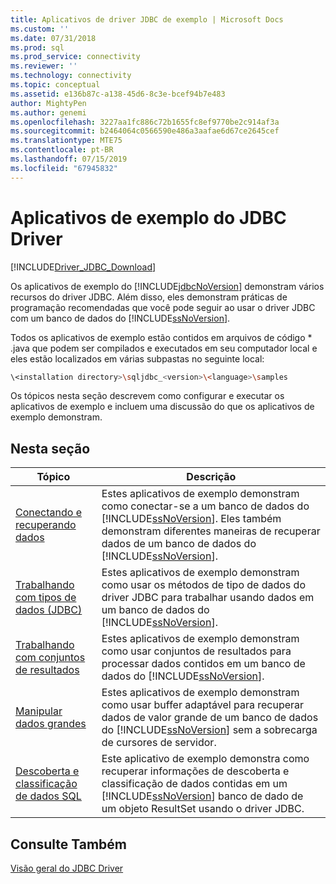 ```yaml
---
title: Aplicativos de driver JDBC de exemplo | Microsoft Docs
ms.custom: ''
ms.date: 07/31/2018
ms.prod: sql
ms.prod_service: connectivity
ms.reviewer: ''
ms.technology: connectivity
ms.topic: conceptual
ms.assetid: e136b87c-a138-45d6-8c3e-bcef94b7e483
author: MightyPen
ms.author: genemi
ms.openlocfilehash: 3227aa1fc886c72b1655fc8ef9770be2c914af3a
ms.sourcegitcommit: b2464064c0566590e486a3aafae6d67ce2645cef
ms.translationtype: MTE75
ms.contentlocale: pt-BR
ms.lasthandoff: 07/15/2019
ms.locfileid: "67945832"
---
```

# <a name="sample-jdbc-driver-applications"></a>Aplicativos de exemplo do JDBC Driver

[!INCLUDE[Driver_JDBC_Download](../../includes/driver_jdbc_download.md)]

Os aplicativos de exemplo do [!INCLUDE[jdbcNoVersion](../../includes/jdbcnoversion_md.md)] demonstram vários recursos do driver JDBC. Além disso, eles demonstram práticas de programação recomendadas que você pode seguir ao usar o driver JDBC com um banco de dados do [!INCLUDE[ssNoVersion](../../includes/ssnoversion-md.md)].  
  
Todos os aplicativos de exemplo estão contidos em arquivos de código * .java que podem ser compilados e executados em seu computador local e eles estão localizados em várias subpastas no seguinte local:  

```bash
\<installation directory>\sqljdbc_<version>\<language>\samples  
```

Os tópicos nesta seção descrevem como configurar e executar os aplicativos de exemplo e incluem uma discussão do que os aplicativos de exemplo demonstram.  
  
## <a name="in-this-section"></a>Nesta seção  
  
| Tópico                                                                                                        | Descrição                                                                                                                                                                                                                                                             |
| ------------------------------------------------------------------------------------------------------------ | ----------------------------------------------------------------------------------------------------------------------------------------------------------------------------------------------------------------------------------------------------------------------- |
| [Conectando e recuperando dados](../../connect/jdbc/connecting-and-retrieving-data.md)                       | Estes aplicativos de exemplo demonstram como conectar-se a um banco de dados do [!INCLUDE[ssNoVersion](../../includes/ssnoversion-md.md)]. Eles também demonstram diferentes maneiras de recuperar dados de um banco de dados do [!INCLUDE[ssNoVersion](../../includes/ssnoversion-md.md)]. |
| [Trabalhando com tipos de dados &#40;JDBC&#41;](../../connect/jdbc/working-with-data-types-jdbc.md)                 | Estes aplicativos de exemplo demonstram como usar os métodos de tipo de dados do driver JDBC para trabalhar usando dados em um banco de dados do [!INCLUDE[ssNoVersion](../../includes/ssnoversion-md.md)].                                                                                           |
| [Trabalhando com conjuntos de resultados](../../connect/jdbc/working-with-result-sets.md)                                   | Estes aplicativos de exemplo demonstram como usar conjuntos de resultados para processar dados contidos em um banco de dados do [!INCLUDE[ssNoVersion](../../includes/ssnoversion-md.md)].                                                                                                         |
| [Manipular dados grandes](../../connect/jdbc/working-with-large-data.md)                                     | Estes aplicativos de exemplo demonstram como usar buffer adaptável para recuperar dados de valor grande de um banco de dados do [!INCLUDE[ssNoVersion](../../includes/ssnoversion-md.md)] sem a sobrecarga de cursores de servidor.                                                      |
| [Descoberta e classificação de dados SQL](../../connect/jdbc/data-discovery-classification-sample.md) | Este aplicativo de exemplo demonstra como recuperar informações de descoberta e classificação de dados contidas em um [!INCLUDE[ssNoVersion](../../includes/ssnoversion-md.md)] banco de dado de um objeto ResultSet usando o driver JDBC.                                      |
  
## <a name="see-also"></a>Consulte Também

[Visão geral do JDBC Driver](../../connect/jdbc/overview-of-the-jdbc-driver.md)  
  
